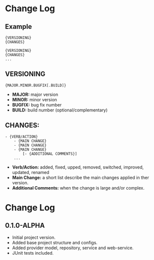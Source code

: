 # Change Log

## Example

```
{VERSIONING}
{CHANGES}

{VERSIONING}
{CHANGES}
...
```

## VERSIONING

```
{MAJOR.MINOR.BUGFIX[.BUILD]}
```

- **MAJOR:** major version
- **MINOR:** minor version
- **BUGFIX:** bug fix number
- **BUILD:** build number (optional/complementary)

## CHANGES:

```
- {VERB/ACTION}
	- {MAIN CHANGE}
	- {MAIN CHANGE}
	- {MAIN CHANGE}
		[- {ADDITIONAL COMMENTS}]
	...
```

- **Verb/Action:** added, fixed, upped, removed, switched, improved, updated, renamed
- **Main Change:** a short list describe the main changes applied in ther version.
- **Additional Comments:** when the change is large and/or complex.

# Change Log

## 0.1.0-ALPHA
- Initial project version.
- Added base project structure and configs.
- Added provider model, repository, service and web-service.
- JUnit tests included.